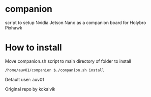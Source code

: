 # companion
script to setup Nvidia Jetson Nano as a companion board for Holybro Pixhawk

# How to install
Move companion.sh script to main directory of folder to install
```bash
/home/auv01/companion $./companion.sh install
```

Default user: auv01

Original repo by kdkalvik
